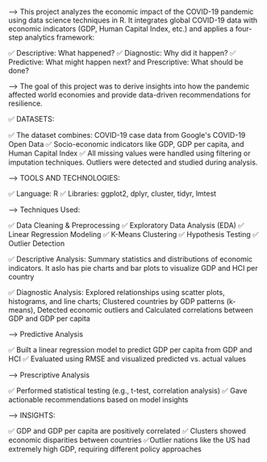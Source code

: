 --> This project analyzes the economic impact of the COVID-19 pandemic using data science techniques in R. It integrates global COVID-19 data with economic indicators (GDP, Human Capital Index, etc.) and applies a four-step analytics framework:

✅ Descriptive: What happened?
✅ Diagnostic: Why did it happen?
✅ Predictive: What might happen next? and Prescriptive: What should be done?

--> The goal of this project was to derive insights into how the pandemic affected world economies and provide data-driven recommendations for resilience.

✅ DATASETS:

✅ The dataset combines: COVID-19 case data from Google's COVID-19 Open Data
✅ Socio-economic indicators like GDP, GDP per capita, and Human Capital Index
✅ All missing values were handled using filtering or imputation techniques. Outliers were detected and studied during analysis.

--> TOOLS AND TECHNOLOGIES:

✅ Language: R
✅ Libraries: ggplot2, dplyr, cluster, tidyr, lmtest

--> Techniques Used:

✅ Data Cleaning & Preprocessing
✅ Exploratory Data Analysis (EDA)
✅ Linear Regression Modeling
✅ K-Means Clustering
✅ Hypothesis Testing
✅ Outlier Detection

✅ Descriptive Analysis: Summary statistics and distributions of economic indicators. It aslo has pie charts and bar plots to visualize GDP and HCI per country

✅ Diagnostic Analysis: Explored relationships using scatter plots, histograms, and line charts; Clustered countries by GDP patterns (k-means), Detected economic outliers and Calculated correlations between GDP and GDP per capita

--> Predictive Analysis

✅ Built a linear regression model to predict GDP per capita from GDP and HCI
✅ Evaluated using RMSE and visualized predicted vs. actual values

--> Prescriptive Analysis

✅ Performed statistical testing (e.g., t-test, correlation analysis)
✅ Gave actionable recommendations based on model insights

--> INSIGHTS:

✅ GDP and GDP per capita are positively correlated
✅ Clusters showed economic disparities between countries
✅Outlier nations like the US had extremely high GDP, requiring different policy approaches
